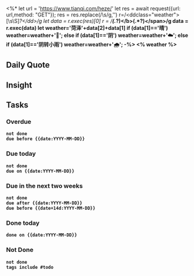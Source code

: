 <%*
let url = 'https://www.tianqi.com/heze/'
let res = await request({url: url,method: "GET"});
res = res.replace(/\s/g,'')
r=/<ddclass="weather">[\s\S]*?<\/dd>/g
let data = r.exec(res)[0]
r = /<span><b>(.*?)<\/b>(.*?)<\/span>/g
data = r.exec(data)
let weather='菏泽'+data[2]+data[1]
if (data[1]=='晴') weather=weather+'🔆';
else if (data[1]=='阴') weather=weather+'☁️';
else if (data[1]=='阴转小雨') weather=weather+'🌧️';
-%>
<% weather %>

## Daily Quote

## Insight





## Tasks
### Overdue
```tasks
not done
due before {{date:YYYY-MM-DD}}
```

### Due today
```tasks
not done
due on {{date:YYYY-MM-DD}}
```

### Due in the next two weeks
```tasks
not done
due after {{date:YYYY-MM-DD}}
due before {{date+14d:YYYY-MM-DD}}
```

### Done today
```tasks
done on {{date:YYYY-MM-DD}}
```

### Not Done
```tasks
not done
tags include #todo
```
